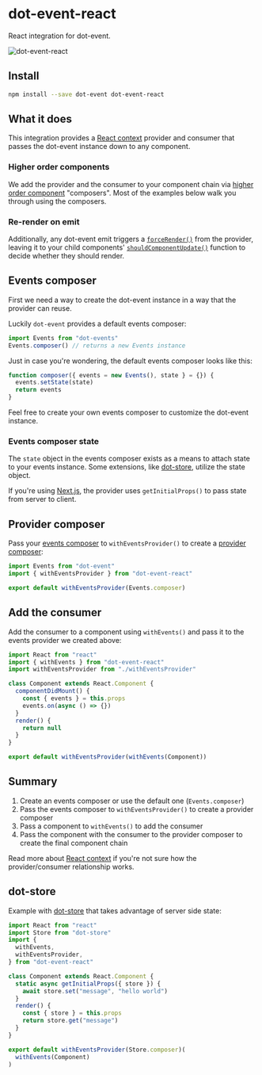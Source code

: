 # dot-event-react

React integration for dot-event.

![dot-event-react](https://media.giphy.com/media/lasKf9ImRHtbG/giphy.gif)

## Install

```bash
npm install --save dot-event dot-event-react
```

## What it does

This integration provides a [React context](https://reactjs.org/docs/context.html) provider and consumer that passes the dot-event instance down to any component.

### Higher order components

We add the provider and the consumer to your component chain via [higher order component](https://reactjs.org/docs/higher-order-components.html) "composers". Most of the examples below walk you through using the composers.

### Re-render on emit

Additionally, any dot-event emit triggers a [`forceRender()`](https://reactjs.org/docs/react-component.html#forceupdate) from the provider, leaving it to your child components' [`shouldComponentUpdate()`](https://reactjs.org/docs/react-component.html#shouldcomponentupdate) function to decide whether they should render.

## Events composer

First we need a way to create the dot-event instance in a way that the provider can reuse.

Luckily `dot-event` provides a default events composer:

```js
import Events from "dot-events"
Events.composer() // returns a new Events instance
```

Just in case you're wondering, the default events composer looks like this:

```js
function composer({ events = new Events(), state } = {}) {
  events.setState(state)
  return events
}
```

Feel free to create your own events composer to customize the dot-event instance.

### Events composer state

The `state` object in the events composer exists as a means to attach state to your events instance. Some extensions, like [dot-store](github.com/dot-store/core), utilize the state object.

If you're using [Next.js](https://github.com/zeit/next.js), the provider uses `getInitialProps()` to pass state from server to client.

## Provider composer

Pass your [events composer](#events-composer) to `withEventsProvider()` to create a [provider composer](#provider-composer):

```js
import Events from "dot-event"
import { withEventsProvider } from "dot-event-react"

export default withEventsProvider(Events.composer)
```

## Add the consumer

Add the consumer to a component using `withEvents()` and pass it to the events provider we created above:

```js
import React from "react"
import { withEvents } from "dot-event-react"
import withEventsProvider from "./withEventsProvider"

class Component extends React.Component {
  componentDidMount() {
    const { events } = this.props
    events.on(async () => {})
  }
  render() {
    return null
  }
}

export default withEventsProvider(withEvents(Component))
```

## Summary

1. Create an events composer or use the default one (`Events.composer`)
2. Pass the events composer to `withEventsProvider()` to create a provider composer
3. Pass a component to `withEvents()` to add the consumer
4. Pass the component with the consumer to the provider composer to create the final component chain

Read more about [React context](https://reactjs.org/docs/context.html) if you're not sure how the provider/consumer relationship works.

## dot-store

Example with [dot-store](github.com/dot-store/core) that takes advantage of server side state:

```js
import React from "react"
import Store from "dot-store"
import {
  withEvents,
  withEventsProvider,
} from "dot-event-react"

class Component extends React.Component {
  static async getInitialProps({ store }) {
    await store.set("message", "hello world")
  }
  render() {
    const { store } = this.props
    return store.get("message")
  }
}

export default withEventsProvider(Store.composer)(
  withEvents(Component)
)
```
